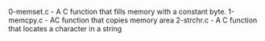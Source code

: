 0-memset.c - A C function that fills memory with a constant byte.
1-memcpy.c - AC function that copies memory area
2-strchr.c - A C function that locates a character in a string
